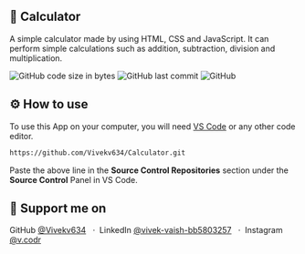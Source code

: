 ## 🧮 Calculator
A simple calculator made by using HTML, CSS and JavaScript. It can perform simple calculations such as addition, subtraction, division and multiplication.

![GitHub code size in bytes](https://img.shields.io/github/languages/code-size/vivekv634/Calculator?style=for-the-badge)
![GitHub last commit](https://img.shields.io/github/last-commit/vivekv634/Calculator?style=for-the-badge)
![GitHub](https://img.shields.io/github/license/vivekv634/notepad-clone?style=for-the-badge)

## ⚙️ How to use
To use this App on your computer, you will need [VS Code](https://code.visualstudio.com/download) or any other code editor.

```bash
https://github.com/Vivekv634/Calculator.git
```
Paste the above line in the **Source Control Repositories** section under the **Source Control** Panel in VS Code.

## 🤝 Support me on
GitHub [@Vivekv634](https://github.com/Vivekv634) &nbsp; &middot;&nbsp;
LinkedIn [@vivek-vaish-bb5803257](https://www.linkedin.com/in/vivek-vaish-bb5803257/) &nbsp; &middot;&nbsp;
Instagram [@v.codr](https://www.instagram.com/v.codr/)
